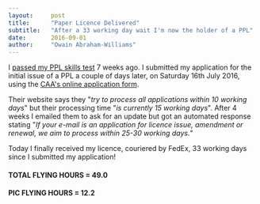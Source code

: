 ```yaml
---
layout:     post
title:      "Paper Licence Delivered"
subtitle:   "After a 33 working day wait I'm now the holder of a PPL"
date:       2016-09-01
author:     "Owain Abraham-Williams"
---
```


I [passed my PPL skills test](/2016/07/14/day-70-ppl-skills-test/) 7 weeks ago. I
submitted my application for the initial issue of a PPL a couple of days later, on
Saturday 16th July 2016, using the [CAA's online application form](http://www.caa.co.uk/General-aviation/Pilot-licences/Applications/Licences/Online-application-forms/).

Their website says they "*try to process all applications within 10 working days*" but
their processing time "*is currently 15 working days*". After 4 weeks I emailed them to
ask for an update but got an automated response stating "*If your e-mail is an application
for licence issue, amendment or renewal, we aim to process within 25-30 working days.*"

Today I finally received my licence, couriered by FedEx, 33 working days since I submitted
my application!

#### TOTAL FLYING HOURS = 49.0

#### PIC FLYING HOURS = 12.2